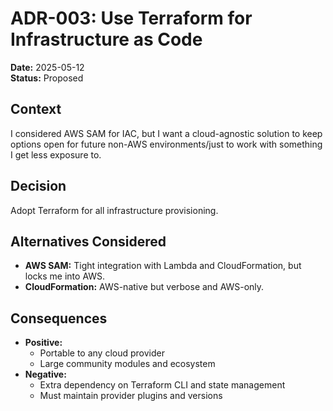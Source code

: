 # ADR-003: Use Terraform for Infrastructure as Code

**Date:** 2025-05-12  
**Status:** Proposed

## Context

I considered AWS SAM for IAC, but I want a cloud-agnostic solution to keep options open for future non-AWS environments/just to work with something I get less exposure to.

## Decision

Adopt Terraform for all infrastructure provisioning.

## Alternatives Considered

- **AWS SAM:** Tight integration with Lambda and CloudFormation, but locks me into AWS.
- **CloudFormation:** AWS-native but verbose and AWS-only.

## Consequences

- **Positive:**
  - Portable to any cloud provider
  - Large community modules and ecosystem
- **Negative:**
  - Extra dependency on Terraform CLI and state management
  - Must maintain provider plugins and versions
